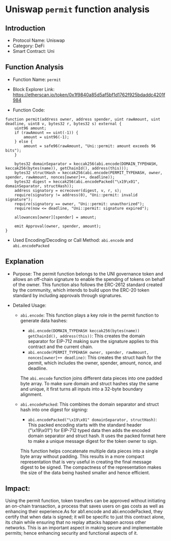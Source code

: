 # Uniswap `permit` function analysis
## Introduction
*  Protocol Name: Uniswap
*  Category: DeFi
*  Smart Contract: Uni

## Function Analysis
- Function Name: `permit`
- Block Explorer Link: https://etherscan.io/token/0x1f9840a85d5af5bf1d1762f925bdaddc4201f984

- Function Code:
```solidity
function permit(address owner, address spender, uint rawAmount, uint deadline, uint8 v, bytes32 r, bytes32 s) external {
    uint96 amount;
    if (rawAmount == uint(-1)) {
        amount = uint96(-1);
    } else {
        amount = safe96(rawAmount, "Uni::permit: amount exceeds 96 bits");
    }

    bytes32 domainSeparator = keccak256(abi.encode(DOMAIN_TYPEHASH, keccak256(bytes(name)), getChainId(), address(this)));
    bytes32 structHash = keccak256(abi.encode(PERMIT_TYPEHASH, owner, spender, rawAmount, nonces[owner]++, deadline));
    bytes32 digest = keccak256(abi.encodePacked("\x19\x01", domainSeparator, structHash));
    address signatory = ecrecover(digest, v, r, s);
    require(signatory != address(0), "Uni::permit: invalid signature");
    require(signatory == owner, "Uni::permit: unauthorized");
    require(now <= deadline, "Uni::permit: signature expired");

    allowances[owner][spender] = amount;

    emit Approval(owner, spender, amount);
}
```
- Used Encoding/Decoding or Call Method: `abi.encode` and `abi.encodePacked`

## Explanation

- Purpose:
The permit function belongs to the UNI governance token and allows an off-chain signature to enable the spending of tokens on behalf of the owner. This function also follows the ERC-2612 standard created by the community, which intends to build upon the ERC-20 token standard by including approvals through signatures.

- Detailed Usage:
    * `abi.encode`: This function plays a key role in the permit function to generate data hashes:

        * `abi.encode(DOMAIN_TYPEHASH keccak256(bytes(name)) getChainId(), address(this))`: This creates the domain separator for EIP-712 making sure the signature applies to this contract and the current chain.
        * `abi.encode(PERMIT_TYPEHASH owner, spender, rawAmount, nonces[owner]++ deadline)`: This creates the struct hash for the permit, which includes the owner, spender, amount, nonce, and deadline.
        
        The `abi.encode` function joins different data pieces into one padded byte array. To make sure domain and struct hashes stay the same and unique, it first turns all inputs into a 32-byte boundary alignment.

    * `abi.encodePacked`: This combines the domain separator and struct hash into one digest for signing:
        * `abi.encodePacked("\x19\x01" domainSeparator, structHash)`: This packed encoding starts with the standard header ("\x19\x01") for EIP-712 typed data then adds the encoded domain separator and struct hash. It uses the packed format here to make a unique message digest for the token owner to sign.
        
        This function helps concatenate multiple data pieces into a single byte array without padding. This results in a more compact representation that is very useful in creating the final message digest to be signed. The compactness of the representation makes the size of the data being hashed smaller and hence efficient.

## Impact:
Using the permit function, token transfers can be approved without initiating an on-chain transaction, a process that saves users on gas costs as well as enhancing their experience.As for ab1.encode and abi.encodePacked, they certify that when data is signed; it will be specific to just this contract alone, its chain while ensuring that no replay attacks happen across other networks. This is an important aspect in making secure and implementable permits; hence enhancing security and functional aspects of it.
